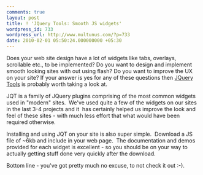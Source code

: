 ```yaml
---
comments: true
layout: post
title: ! 'JQuery Tools: Smooth JS widgets'
wordpress_id: 733
wordpress_url: http://www.multunus.com/?p=733
date: 2010-02-01 05:50:24.000000000 +05:30
---
```

Does your web site design have a lot of widgets like tabs, overlays, scrollable etc., to be implemented? Do you want to design and implement smooth looking sites with out using flash? Do you want to improve the UX on your site?
If your answer is yes for any of these questions then <a href="http://flowplayer.org/tools/demos/index.html" target="_self">JQuery Tools</a> is probably worth taking a look at.

JQT is a family of JQuery plugins comprising of the most common widgets used in "modern" sites.  We've used quite a few of the widgets on our sites in the last 3-4 projects and it  has certainly helped us improve the look and feel of these sites - with much less effort that what would have been required otherwise.

Installing and using JQT on your site is also super simple.  Download a JS file of ~6kb and include in your web page.  The documentation and demos provided for each widget is excellent - so you should be on your way to actually getting stuff done very quickly after the download.

Bottom line - you've got pretty much no excuse, to not check it out :-).
